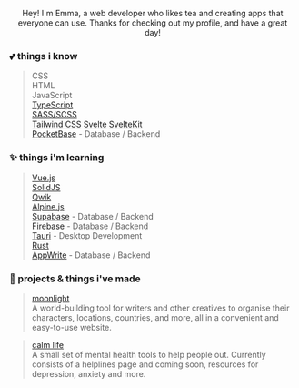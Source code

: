 <p align="center"> 
  Hey! I'm Emma, a web developer who likes tea and creating apps that everyone can use. Thanks for checking out my profile, and have a great day!
</p>

### **💕 things i know**
> CSS <br>
> HTML <br>
> JavaScript <br>
> [TypeScript](https://www.typescriptlang.org/) <br>
> [SASS/SCSS](https://sass-lang.com/) <br>
> [Tailwind CSS](https://tailwindcss.com/) <be>
> [Svelte](https://svelte.dev) <be>
> [SvelteKit](https://kit.svelte.dev) <br>
> [PocketBase](https://pocketbase.io) - Database / Backend <br>


### **✨ things i'm learning**
> [Vue.js](https://vuejs.org/) <br>
> [SolidJS](https://www.solidjs.com/) <br>
> [Qwik](https://qwik.builder.io/) <br>
> [Alpine.js](https://alpinejs.dev/) <br>
> [Supabase](https://supabase.com) - Database / Backend <br>
> [Firebase](https://firebase.google.com/) - Database / Backend <br>
> [Tauri](https://tauri.app) - Desktop Development <br>
> [Rust](https://rustlang.org) <br>
> [AppWrite](https://appwrite.io) - Database / Backend <br>


### **🦀 projects & things i've made**
> [moonlight](https://moonlight-planner.netlify.app) <br>
> A world-building tool for writers and other creatives to organise their characters, locations, countries, and more, all in a convenient and easy-to-use website.

> [calm life](https://calmlife.netlify.app) <br>
> A small set of mental health tools to help people out. Currently consists of a helplines page and coming soon, resources for depression, anxiety and more.
